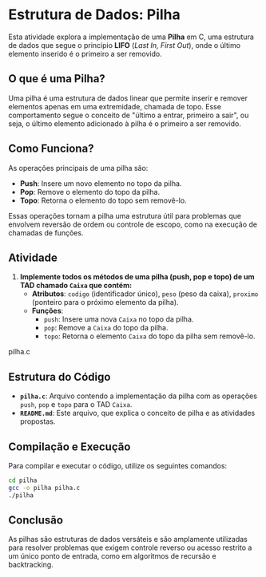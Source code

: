 
# Estrutura de Dados: Pilha

Esta atividade explora a implementação de uma **Pilha** em C, uma estrutura de dados que segue o princípio **LIFO** (*Last In, First Out*), onde o último elemento inserido é o primeiro a ser removido.

## O que é uma Pilha?

Uma pilha é uma estrutura de dados linear que permite inserir e remover elementos apenas em uma extremidade, chamada de topo. Esse comportamento segue o conceito de "último a entrar, primeiro a sair", ou seja, o último elemento adicionado à pilha é o primeiro a ser removido.

## Como Funciona?

As operações principais de uma pilha são:

- **Push**: Insere um novo elemento no topo da pilha.
- **Pop**: Remove o elemento do topo da pilha.
- **Topo**: Retorna o elemento do topo sem removê-lo.

Essas operações tornam a pilha uma estrutura útil para problemas que envolvem reversão de ordem ou controle de escopo, como na execução de chamadas de funções.

## Atividade

1. **Implemente todos os métodos de uma pilha (push, pop e topo) de um TAD chamado `Caixa` que contém:**
   - **Atributos**: `codigo` (identificador único), `peso` (peso da caixa), `proximo` (ponteiro para o próximo elemento da pilha).
   - **Funções**:
     - `push`: Insere uma nova `Caixa` no topo da pilha.
     - `pop`: Remove a `Caixa` do topo da pilha.
     - `topo`: Retorna o elemento `Caixa` do topo da pilha sem removê-lo.

pilha.c

## Estrutura do Código

- **`pilha.c`**: Arquivo contendo a implementação da pilha com as operações `push`, `pop` e `topo` para o TAD `Caixa`.
- **`README.md`**: Este arquivo, que explica o conceito de pilha e as atividades propostas.

## Compilação e Execução

Para compilar e executar o código, utilize os seguintes comandos:

```bash
cd pilha
gcc -o pilha pilha.c
./pilha
```

## Conclusão

As pilhas são estruturas de dados versáteis e são amplamente utilizadas para resolver problemas que exigem controle reverso ou acesso restrito a um único ponto de entrada, como em algoritmos de recursão e backtracking.
